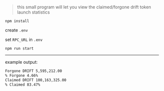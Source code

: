 > this small program will let you view the claimed/forgone drift token launch statistics

`npm install`  

create `.env`  

set `RPC_URL` in `.env`  

`npm run start`


--- 
example output:

```txt
Forgone DRIFT 5,595,212.00  
% Forgone 4.66%  
Claimed DRIFT 100,163,325.00  
% Claimed 83.47%
```
